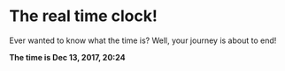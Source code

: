 # The real time clock!

Ever wanted to know what the time is? Well, your journey is about to end!

**The time is Dec 13, 2017, 20:24**